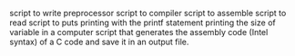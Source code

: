 script to write preprocessor
script to compiler 
script to assemble
script to read
script to puts
printing with the printf statement
printing the size of variable in a computer
script that generates the assembly code (Intel syntax) of a C code and save it in an output file.
